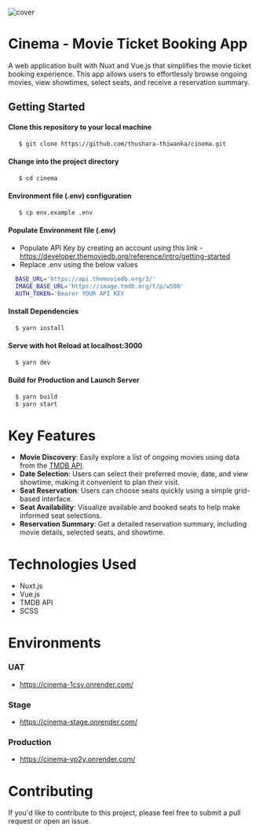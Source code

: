 ![cover](https://github.com/thushara-thiwanka/cinema/assets/142310256/e59d60fa-eed1-4b66-a5a1-c8a137295465)

# Cinema - Movie Ticket Booking App
A web application built with Nuxt and Vue.js that simplifies the movie ticket booking experience. This app allows users to effortlessly browse ongoing movies, view showtimes, select seats, and receive a reservation summary.

## Getting Started

#### Clone this repository to your local machine
```bash
   $ git clone https://github.com/thushara-thiwanka/cinema.git
```
#### Change into the project directory
```bash
   $ cd cinema
```

#### Environment file (.env) configuration
```bash
   $ cp env.example .env
```

#### Populate Environment file (.env)
- Populate API Key by creating an account using this link - https://developer.themoviedb.org/reference/intro/getting-started
- Replace .env using the below values

```bash
  BASE_URL='https://api.themoviedb.org/3/'
  IMAGE_BASE_URL='https://image.tmdb.org/t/p/w500'
  AUTH_TOKEN='Bearer YOUR API KEY
```
#### Install Dependencies
```bash
  $ yarn install
```

#### Serve with hot Reload at localhost:3000
```bash
  $ yarn dev
```

#### Build for Production and Launch Server
```bash
  $ yarn build
  $ yarn start
```

# Key Features
- **Movie Discovery**: Easily explore a list of ongoing movies using data from the [TMDB API](https://www.themoviedb.org/).
- **Date Selection**: Users can select their preferred movie, date, and view showtime, making it convenient to plan their visit.
- **Seat Reservation**: Users can choose seats quickly using a simple grid-based interface.
- **Seat Availability**: Visualize available and booked seats to help make informed seat selections.
- **Reservation Summary**: Get a detailed reservation summary, including movie details, selected seats, and showtime.

# Technologies Used
- Nuxt.js
- Vue.js
- TMDB API
- SCSS

# Environments

### UAT
- https://cinema-1csy.onrender.com/
### Stage
- https://cinema-stage.onrender.com/
### Production
- https://cinema-vp2y.onrender.com/

# Contributing
If you'd like to contribute to this project, please feel free to submit a pull request or open an issue.

